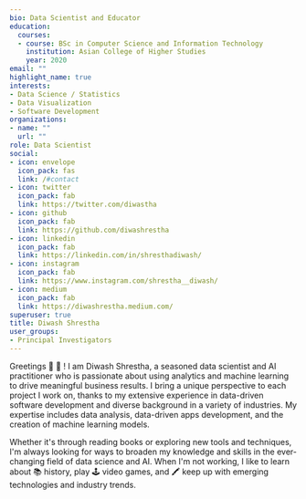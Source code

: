 ```yaml
---
bio: Data Scientist and Educator
education:
  courses:
  - course: BSc in Computer Science and Information Technology
    institution: Asian College of Higher Studies
    year: 2020
email: ""
highlight_name: true
interests:
- Data Science / Statistics
- Data Visualization
- Software Development
organizations:
- name: ""
  url: ""
role: Data Scientist
social:
- icon: envelope
  icon_pack: fas
  link: /#contact
- icon: twitter
  icon_pack: fab
  link: https://twitter.com/diwastha
- icon: github
  icon_pack: fab
  link: https://github.com/diwashrestha
- icon: linkedin
  icon_pack: fab
  link: https://linkedin.com/in/shresthadiwash/
- icon: instagram
  icon_pack: fab
  link: https://www.instagram.com/shrestha__diwash/
- icon: medium
  icon_pack: fab
  link: https://diwashrestha.medium.com/
superuser: true
title: Diwash Shrestha
user_groups:
- Principal Investigators
---
```


Greetings 🙏 👋 ! I am Diwash Shrestha, a seasoned data scientist and AI practitioner who is passionate about using analytics and machine learning to drive meaningful business results. I bring a unique perspective to each project I work on, thanks to my extensive experience in data-driven software development and diverse background in a variety of industries. My expertise includes data analysis, data-driven apps development, and the creation of machine learning models. 

Whether it's through reading books or exploring new tools and techniques, I'm always looking for ways to broaden my knowledge and skills in the ever-changing field of data science and AI. When I'm not working, I like to learn about 📚 history, play 🕹️ video games, and 🖍️ keep up with emerging technologies and industry trends.


